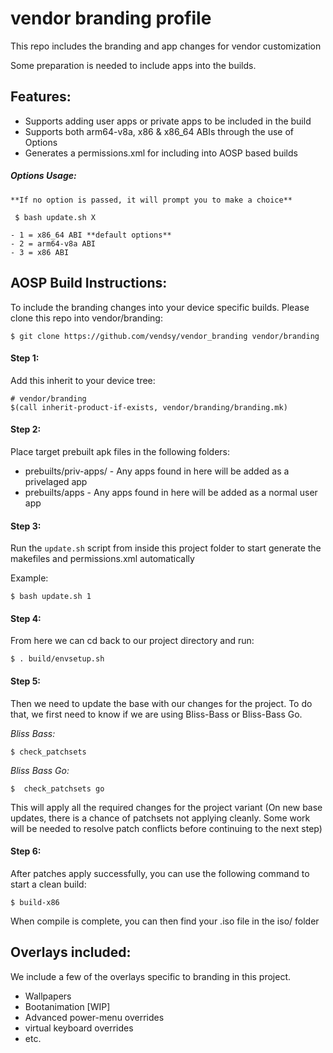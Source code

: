 # vendor branding profile
This repo includes the branding and app changes for vendor customization

Some preparation is needed to include apps into the builds. 

## Features:

 - Supports adding user apps or private apps to be included in the build
 - Supports both arm64-v8a, x86 & x86_64 ABIs through the use of Options
 - Generates a permissions.xml for including into AOSP based builds
 
##### Options Usage:
	 
	**If no option is passed, it will prompt you to make a choice**
	 
	 $ bash update.sh X
	 
	- 1 = x86_64 ABI **default options**
	- 2 = arm64-v8a ABI
	- 3 = x86 ABI

## AOSP Build Instructions:

To include the branding changes into your device specific builds. Please clone 
this repo into vendor/branding:

	$ git clone https://github.com/vendsy/vendor_branding vendor/branding

#### Step 1:
	
Add this inherit to your device tree:

	# vendor/branding
	$(call inherit-product-if-exists, vendor/branding/branding.mk)

#### Step 2:

Place target prebuilt apk files in the following folders:

 - prebuilts/priv-apps/ - Any apps found in here will be added as a privelaged app
 - prebuilts/apps - Any apps found in here will be added as a normal user app

#### Step 3:

Run the `update.sh` script from inside this project folder to start generate the 
makefiles and permissions.xml automatically

Example:

	$ bash update.sh 1

#### Step 4:

From here we can cd back to our project directory and run:

	$ . build/envsetup.sh

#### Step 5:

Then we need to update the base with our changes for the project. To do that, we first 
need to know if we are using Bliss-Bass or Bliss-Bass Go. 

*Bliss Bass:*

	$ check_patchsets
	
*Bliss Bass Go:*

	$  check_patchsets go
	
This will apply all the required changes for the project variant
(On new base updates, there is a chance of patchsets not applying cleanly. Some work will be 
needed to resolve patch conflicts before continuing to the next step)

#### Step 6: 

After patches apply successfully, you can use the following command to start a clean build:

	$ build-x86

When compile is complete, you can then find your .iso file in the iso/ folder 

## Overlays included:

We include a few of the overlays specific to branding in this project. 

 - Wallpapers
 - Bootanimation [WIP]
 - Advanced power-menu overrides
 - virtual keyboard overrides
 - etc.